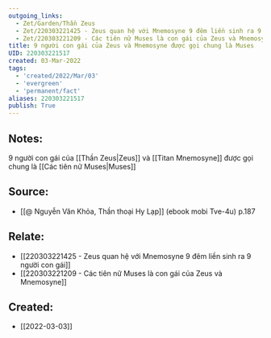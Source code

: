 ```yaml
---
outgoing_links:
  - Zet/Garden/Thần Zeus
  - Zet/220303221425 - Zeus quan hệ với Mnemosyne 9 đêm liền sinh ra 9 người con gái
  - Zet/220303221209 - Các tiên nữ Muses là con gái của Zeus và Mnemosyne
title: 9 người con gái của Zeus và Mnemosyne được gọi chung là Muses
UID: 220303221517
created: 03-Mar-2022
tags:
  - 'created/2022/Mar/03'
  - 'evergreen'
  - 'permanent/fact'
aliases: 220303221517
publish: True
---
```

## Notes:
9 người con gái của [[Thần Zeus|Zeus]] và [[Titan Mnemosyne]] được gọi chung là [[Các tiên nữ Muses|Muses]]

## Source:
- [[@ Nguyễn Văn Khỏa, Thần thoại Hy Lạp]] (ebook mobi Tve-4u) p.187

## Relate:
- [[220303221425 - Zeus quan hệ với Mnemosyne 9 đêm liền sinh ra 9 người con gái]]
- [[220303221209 - Các tiên nữ Muses là con gái của Zeus và Mnemosyne]]
## Created:
- [[2022-03-03]]
